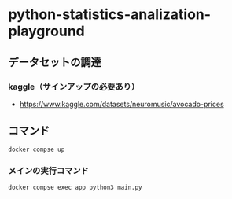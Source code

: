 # python-statistics-analization-playground

## データセットの調達
### kaggle（サインアップの必要あり）
- https://www.kaggle.com/datasets/neuromusic/avocado-prices

## コマンド
```
docker compse up
```

### メインの実行コマンド
```
docker compse exec app python3 main.py
```
